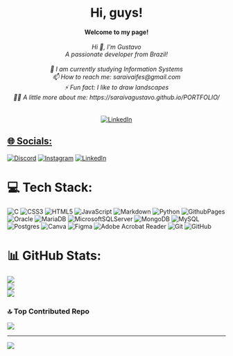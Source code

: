 <h1 align="center">Hi, guys!</h1>

<p align="center">
    <b>Welcome to my page!</b><br><br>
    <i>
        Hi 👋, I'm Gustavo<br>A passionate developer from Brazil!<br><br>🌱 I am currently studying Information Systems<br>📫 How to reach me: saraivaifes@gmail.com<br>⚡ Fun fact: I like to draw landscapes<br>👨‍💻 A little more about me: https://saraivagustavo.github.io/PORTFOLIO/
    </i>
    <br>
    <br><br>
    <a href=https://www.linkedin.com/in/gustavo-saraiva-222386235/>
        <img src="https://img.shields.io/badge/LinkedIn-blue?style=flat-square&logo=linkedin" alt="LinkedIn">



## 🌐 Socials:
[![Discord](https://img.shields.io/badge/Discord-%237289DA.svg?logo=discord&logoColor=white)](https://discord.gg/234478775176396801) [![Instagram](https://img.shields.io/badge/Instagram-%23E4405F.svg?logo=Instagram&logoColor=white)](https://instagram.com/https://www.instagram.com/saraivag10/) [![LinkedIn](https://img.shields.io/badge/LinkedIn-%230077B5.svg?logo=linkedin&logoColor=white)](https://linkedin.com/in/https://www.linkedin.com/in/gustavo-saraiva-mariano/) 

# 💻 Tech Stack:
![C](https://img.shields.io/badge/c-%2300599C.svg?style=for-the-badge&logo=c&logoColor=white) ![CSS3](https://img.shields.io/badge/css3-%231572B6.svg?style=for-the-badge&logo=css3&logoColor=white) ![HTML5](https://img.shields.io/badge/html5-%23E34F26.svg?style=for-the-badge&logo=html5&logoColor=white) ![JavaScript](https://img.shields.io/badge/javascript-%23323330.svg?style=for-the-badge&logo=javascript&logoColor=%23F7DF1E) ![Markdown](https://img.shields.io/badge/markdown-%23000000.svg?style=for-the-badge&logo=markdown&logoColor=white) ![Python](https://img.shields.io/badge/python-3670A0?style=for-the-badge&logo=python&logoColor=ffdd54) ![GithubPages](https://img.shields.io/badge/github%20pages-121013?style=for-the-badge&logo=github&logoColor=white) ![Oracle](https://img.shields.io/badge/Oracle-F80000?style=for-the-badge&logo=oracle&logoColor=white) ![MariaDB](https://img.shields.io/badge/MariaDB-003545?style=for-the-badge&logo=mariadb&logoColor=white) ![MicrosoftSQLServer](https://img.shields.io/badge/Microsoft%20SQL%20Server-CC2927?style=for-the-badge&logo=microsoft%20sql%20server&logoColor=white) ![MongoDB](https://img.shields.io/badge/MongoDB-%234ea94b.svg?style=for-the-badge&logo=mongodb&logoColor=white) ![MySQL](https://img.shields.io/badge/mysql-4479A1.svg?style=for-the-badge&logo=mysql&logoColor=white) ![Postgres](https://img.shields.io/badge/postgres-%23316192.svg?style=for-the-badge&logo=postgresql&logoColor=white) ![Canva](https://img.shields.io/badge/Canva-%2300C4CC.svg?style=for-the-badge&logo=Canva&logoColor=white) ![Figma](https://img.shields.io/badge/figma-%23F24E1E.svg?style=for-the-badge&logo=figma&logoColor=white) ![Adobe Acrobat Reader](https://img.shields.io/badge/Adobe%20Acrobat%20Reader-EC1C24.svg?style=for-the-badge&logo=Adobe%20Acrobat%20Reader&logoColor=white) ![Git](https://img.shields.io/badge/git-%23F05033.svg?style=for-the-badge&logo=git&logoColor=white) ![GitHub](https://img.shields.io/badge/github-%23121011.svg?style=for-the-badge&logo=github&logoColor=white)
# 📊 GitHub Stats:
![](https://github-readme-stats.vercel.app/api?username=saraivagustavo&theme=highcontrast&hide_border=false&include_all_commits=true&count_private=true)<br/>
![](https://github-readme-streak-stats.herokuapp.com/?user=saraivagustavo&theme=highcontrast&hide_border=false)<br/>
![](https://github-readme-stats.vercel.app/api/top-langs/?username=saraivagustavo&theme=highcontrast&hide_border=false&include_all_commits=true&count_private=true&layout=compact)

### 🔝 Top Contributed Repo
![](https://github-contributor-stats.vercel.app/api?username=saraivagustavo&limit=5&theme=highcontrast&combine_all_yearly_contributions=true)

---
[![](https://visitcount.itsvg.in/api?id=saraivagustavo&icon=0&color=12)](https://visitcount.itsvg.in)

<!-- Proudly created with GPRM ( https://gprm.itsvg.in ) -->
